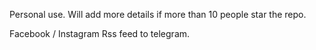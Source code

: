 Personal use. Will add more details if more than 10 people star the repo.

Facebook / Instagram Rss feed to telegram.